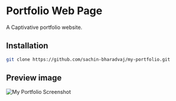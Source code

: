 # Portfolio Web Page
A Captivative portfolio website.
## Installation
```bash
git clone https://github.com/sachin-bharadvaj/my-portfolio.git
```
## Preview image
![My Portfolio Screenshot](D:/git-tuts/image.png)


